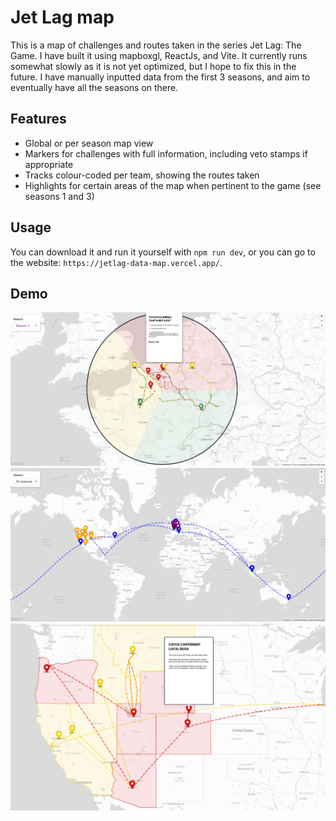 
# Jet Lag map

This is a map of challenges and routes taken in the series Jet Lag: The Game. I have built it using mapboxgl, ReactJs, and Vite. It currently runs somewhat slowly as it is not yet optimized, but I hope to fix this in the future. I have manually inputted data from the first 3 seasons, and aim to eventually have all the seasons on there.

## Features

- Global or per season map view
- Markers for challenges with full information, including veto stamps if appropriate
- Tracks colour-coded per team, showing the routes taken
- Highlights for certain areas of the map when pertinent to the game (see seasons 1 and 3)


## Usage

You can download it and run it yourself with `npm run dev`, or you can go to the website: `https://jetlag-data-map.vercel.app/`.

## Demo

![Screenshot1](https://github.com/LayanJethwa/jetlag-map/blob/main/screenshot1.png)
![Screenshot2](https://github.com/LayanJethwa/jetlag-map/blob/main/screenshot2.png)
![Screenshot3](https://github.com/LayanJethwa/jetlag-map/blob/main/screenshot3.png)

